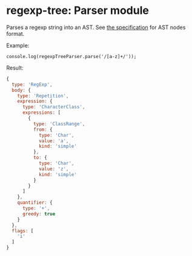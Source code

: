 # regexp-tree: Parser module

Parses a regexp string into an AST. See [the specification](https://github.com/DmitrySoshnikov/regexp-tree#ast-nodes-specification) for AST nodes format.

Example:

```
console.log(regexpTreeParser.parse('/[a-z]+/'));
```

Result:

```js
{
  type: 'RegExp',
  body: {
    type: 'Repetition',
    expression: {
      type: 'CharacterClass',
      expressions: [
        {
          type: 'ClassRange',
          from: {
            type: 'Char',
            value: 'a',
            kind: 'simple'
          },
          to: {
            type: 'Char',
            value: 'z',
            kind: 'simple'
          }
        }
      ]
    },
    quantifier: {
      type: '+',
      greedy: true
    }
  },
  flags: [
    'i'
  ]
}
```